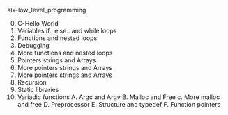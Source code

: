  alx-low_level_programming

0. C-Hello World
1. Variables if.. else.. and while loops
2. Functions and nested loops
3. Debugging
4. More functions and nested loops
5. Pointers strings and Arrays
6. More pointers strings and Arrays
7. More pointers strings and Arrays
8. Recursion
9. Static libraries
10. Variadic functions
A. Argc and Argv
B. Malloc and Free
c. More malloc and free
D. Preprocessor
E. Structure and typedef
F. Function pointers
